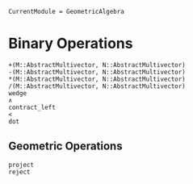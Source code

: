 ```@meta
CurrentModule = GeometricAlgebra
```

# Binary Operations

```@docs
+(M::AbstractMultivector, N::AbstractMultivector)
-(M::AbstractMultivector, N::AbstractMultivector)
*(M::AbstractMultivector, N::AbstractMultivector)
/(M::AbstractMultivector, N::AbstractMultivector)
wedge
∧
contract_left
<
dot
```

## Geometric Operations

```@docs
project
reject
```
